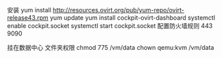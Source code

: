安装
yum install http://resources.ovirt.org/pub/yum-repo/ovirt-release43.rpm
yum update
yum install cockpit-ovirt-dashboard
systemctl enable cockpit.socket
systemctl start cockpit.socket
配置防火墙规则
443 9090

挂在数据中心
文件夹权限
chmod 775 /vm/data
chown qemu:kvm /vm/data
